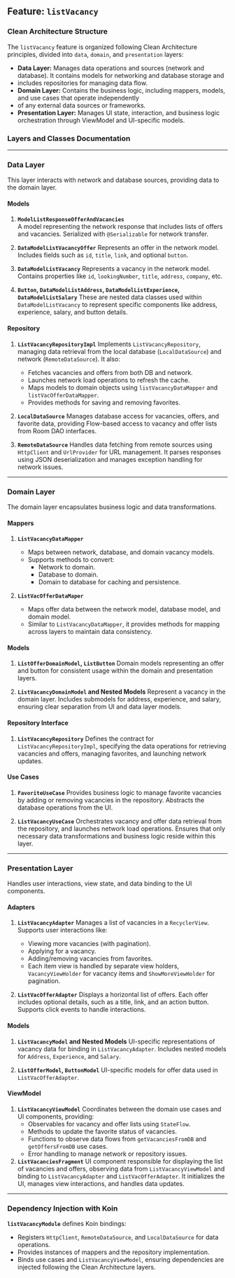 ## Feature: `listVacancy`

### Clean Architecture Structure

The `listVacancy` feature is organized following Clean Architecture principles, divided
into `data`, `domain`, and `presentation` layers:

- **Data Layer:** Manages data operations and sources (network and database). It contains models for
  networking and database storage and
- includes repositories for managing data flow.
- **Domain Layer:** Contains the business logic, including mappers, models, and use cases that
  operate independently
- of any external data sources or frameworks.
- **Presentation Layer:** Manages UI state, interaction, and business logic orchestration through
  ViewModel and UI-specific models.

### Layers and Classes Documentation

---

### **Data Layer**

This layer interacts with network and database sources, providing data to the domain layer.

#### Models

1. **`ModelListResponseOfferAndVacancies`**  
   A model representing the network response that includes lists of offers and vacancies. Serialized
   with `@Serializable` for network transfer.

2. **`DataModelListVacancyOffer`** Represents an offer in the network model.
   Includes fields such as `id`, `title`, `link`, and optional `button`.

3. **`DataModelListVacancy`** Represents a vacancy in the network model. Contains properties
   like `id`, `lookingNumber`, `title`, `address`, `company`, etc.

4. **`Button`, `DataModelListAddress`, `DataModelListExperience`, `DataModelListSalary`** These are
   nested data classes used within `DataModelListVacancy` to represent specific components like
   address, experience, salary, and button details.

#### Repository

1. **`ListVacancyRepositoryImpl`** Implements `ListVacancyRepository`, managing data retrieval from
   the local
   database (`LocalDataSource`) and network (`RemoteDataSource`). It also:

    - Fetches vacancies and offers from both DB and network.
    - Launches network load operations to refresh the cache.
    - Maps models to domain objects using `listVacancyDataMapper` and `listVacOfferDataMapper`.
    - Provides methods for saving and removing favorites.
2. **`LocalDataSource`** Manages database access for vacancies, offers, and favorite data, providing
   Flow-based access to
   vacancy and offer lists from Room DAO interfaces.

3. **`RemoteDataSource`** Handles data fetching from remote sources using `HttpClient`
   and `UrlProvider` for URL management.
   It parses responses using JSON deserialization and manages exception handling for network issues.

---

### **Domain Layer**

The domain layer encapsulates business logic and data transformations.

#### Mappers

1. **`ListVacancyDataMapper`**

    - Maps between network, database, and domain vacancy models.
    - Supports methods to convert:
        - Network to domain.
        - Database to domain.
        - Domain to database for caching and persistence.
2. **`ListVacOfferDataMaper`**

    - Maps offer data between the network model, database model, and domain model.
    - Similar to `ListVacancyDataMapper`, it provides methods for mapping across layers to maintain
      data consistency.

#### Models

1. **`ListOfferDomainModel`, `ListButton`** Domain models representing an offer and button for
   consistent usage within
   the domain and presentation layers.

2. **`ListVacancyDomainModel` and Nested Models** Represent a vacancy in the domain layer. Includes
   submodels
   for address, experience, and salary, ensuring clear separation from UI and data layer models.

#### Repository Interface

1. **`ListVacancyRepository`** Defines the contract for `ListVacancyRepositoryImpl`, specifying the
   data operations
   for retrieving vacancies and offers, managing favorites, and launching network updates.

#### Use Cases

1. **`FavoriteUseCase`** Provides business logic to manage favorite vacancies by adding or removing
   vacancies in
   the repository. Abstracts the database operations from the UI.

2. **`ListVacancyUseCase`** Orchestrates vacancy and offer data retrieval from the repository, and
   launches network
   load operations. Ensures that only necessary data transformations and business logic reside
   within this layer.

---

### **Presentation Layer**

Handles user interactions, view state, and data binding to the UI components.

#### Adapters

1. **`ListVacancyAdapter`** Manages a list of vacancies in a `RecyclerView`. Supports user
   interactions like:

    - Viewing more vacancies (with pagination).
    - Applying for a vacancy.
    - Adding/removing vacancies from favorites.
    - Each item view is handled by separate view holders, `VacancyViewHolder` for vacancy items
      and `ShowMoreViewHolder` for pagination.
2. **`ListVacOfferAdapter`** Displays a horizontal list of offers. Each offer includes optional
   details, such as a title, link, and
   an action button. Supports click events to handle interactions.

#### Models

1. **`ListVacancyModel` and Nested Models** UI-specific representations of vacancy data for binding
   in `ListVacancyAdapter`.
   Includes nested models for `Address`, `Experience`, and `Salary`.

2. **`ListOfferModel`, `ButtonModel`** UI-specific models for offer data used
   in `ListVacOfferAdapter`.

#### ViewModel

1. **`ListVacancyViewModel`** Coordinates between the domain use cases and UI components, providing:
    - Observables for vacancy and offer lists using `StateFlow`.
    - Methods to update the favorite status of vacancies.
    - Functions to observe data flows from `getVacanciesFromDB` and `getOffersFromDB` use cases.
    - Error handling to manage network or repository issues.
2. **`ListVacanciesFragment`** UI component responsible for displaying the list of vacancies and
   offers,
   observing data from `ListVacancyViewModel` and binding to `ListVacancyAdapter`
   and `ListVacOfferAdapter`.
   It initializes the UI, manages view interactions, and handles data updates.

---

### Dependency Injection with Koin

**`listVacancyModule`** defines Koin bindings:

- Registers `HttpClient`, `RemoteDataSource`, and `LocalDataSource` for data operations.
- Provides instances of mappers and the repository implementation.
- Binds use cases and `ListVacancyViewModel`, ensuring dependencies are injected following the Clean
  Architecture layers.